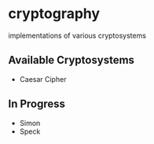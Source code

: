 # cryptography
implementations of various cryptosystems 

## Available Cryptosystems
* Caesar Cipher 

## In Progress
* Simon
* Speck 
